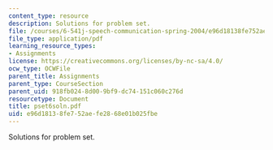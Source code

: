 ```yaml
---
content_type: resource
description: Solutions for problem set.
file: /courses/6-541j-speech-communication-spring-2004/e96d18138fe752aefe2868e01b025fbe_pset6soln.pdf
file_type: application/pdf
learning_resource_types:
- Assignments
license: https://creativecommons.org/licenses/by-nc-sa/4.0/
ocw_type: OCWFile
parent_title: Assignments
parent_type: CourseSection
parent_uid: 918fb024-8d00-9bf9-dc74-151c060c276d
resourcetype: Document
title: pset6soln.pdf
uid: e96d1813-8fe7-52ae-fe28-68e01b025fbe
---
```

Solutions for problem set.